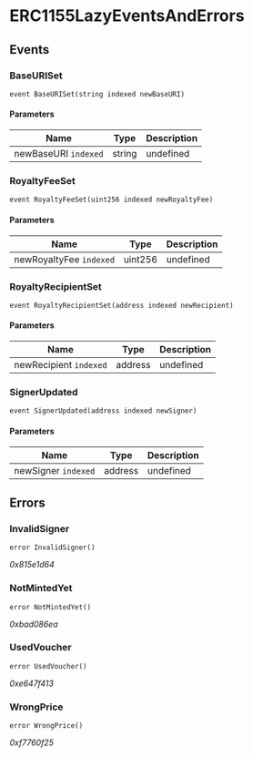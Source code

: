 # ERC1155LazyEventsAndErrors

## Events

### BaseURISet

```solidity
event BaseURISet(string indexed newBaseURI)
```

#### Parameters

| Name                 | Type   | Description |
| -------------------- | ------ | ----------- |
| newBaseURI `indexed` | string | undefined   |

### RoyaltyFeeSet

```solidity
event RoyaltyFeeSet(uint256 indexed newRoyaltyFee)
```

#### Parameters

| Name                    | Type    | Description |
| ----------------------- | ------- | ----------- |
| newRoyaltyFee `indexed` | uint256 | undefined   |

### RoyaltyRecipientSet

```solidity
event RoyaltyRecipientSet(address indexed newRecipient)
```

#### Parameters

| Name                   | Type    | Description |
| ---------------------- | ------- | ----------- |
| newRecipient `indexed` | address | undefined   |

### SignerUpdated

```solidity
event SignerUpdated(address indexed newSigner)
```

#### Parameters

| Name                | Type    | Description |
| ------------------- | ------- | ----------- |
| newSigner `indexed` | address | undefined   |

## Errors

### InvalidSigner

```solidity
error InvalidSigner()
```

_0x815e1d64_

### NotMintedYet

```solidity
error NotMintedYet()
```

_0xbad086ea_

### UsedVoucher

```solidity
error UsedVoucher()
```

_0xe647f413_

### WrongPrice

```solidity
error WrongPrice()
```

_0xf7760f25_
